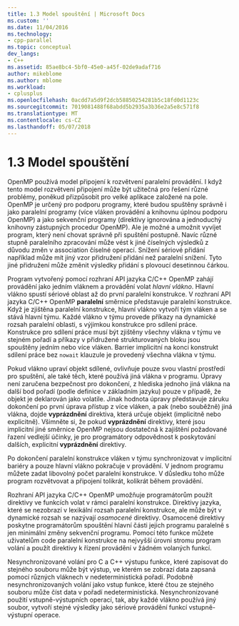 ```yaml
---
title: 1.3 Model spouštění | Microsoft Docs
ms.custom: ''
ms.date: 11/04/2016
ms.technology:
- cpp-parallel
ms.topic: conceptual
dev_langs:
- C++
ms.assetid: 85ae8bc4-5bf0-45e0-a45f-02de9adaf716
author: mikeblome
ms.author: mblome
ms.workload:
- cplusplus
ms.openlocfilehash: 0acdd7a5d9f2dcb58850254281b5c18fd0d1123c
ms.sourcegitcommit: 7019081488f68abdd5b2935a3b36e2a5e8c571f8
ms.translationtype: MT
ms.contentlocale: cs-CZ
ms.lasthandoff: 05/07/2018
---
```

# <a name="13-execution-model"></a>1.3 Model spouštění
OpenMP používá model připojení k rozvětvení paralelní provádění. I když tento model rozvětvení připojení může být užitečná pro řešení různé problémy, poněkud přizpůsobit pro velké aplikace založené na pole. OpenMP je určený pro podporu programy, které budou spuštěny správně i jako paralelní programy (více vláken provádění a knihovnu úplnou podporu OpenMP) a jako sekvenční programy (direktivy ignorována a jednoduchý knihovny zástupných procedur OpenMP). Ale je možné a umožnit vyvíjet program, který není chovat správně při spuštění postupně. Navíc různé stupně paralelního zpracování může vést k jiné číselných výsledků z důvodu změn v association číselné operací. Snížení sériové přidání například může mít jiný vzor přidružení přidání než paralelní snížení. Tyto jiné přidružení může změnit výsledky přidání s plovoucí desetinnou čárkou.  
  
 Program vytvořený pomocí rozhraní API jazyka C/C++ OpenMP zahájí provádění jako jedním vláknem a provádění volat *hlavní vlákno*. Hlavní vlákno spustí sériové oblast až do první paralelní konstrukce. V rozhraní API jazyka C/C++ OpenMP **paralelní** směrnice představuje paralelní konstrukce. Když je zjištěna paralelní konstrukce, hlavní vlákno vytvoří tým vláken a se stává hlavní týmu. Každé vlákno v týmu provede příkazy na dynamické rozsah paralelní oblasti, s výjimkou konstrukce pro sdílení práce. Konstrukce pro sdílení práce musí být zjištěny všechny vlákna v týmu ve stejném pořadí a příkazy v přidružené strukturovaných bloku jsou spouštěny jedním nebo více vláken. Barrier implicitní na konci konstrukt sdílení práce bez `nowait` klauzule je provedený všechna vlákna v týmu.  
  
 Pokud vlákno upraví objekt sdílené, ovlivňuje pouze svou vlastní prostředí pro spuštění, ale také těch, které používá jiná vlákna v programu. Úpravy není zaručena bezpečnost pro dokončení, z hlediska jednoho jiná vlákna na další bod pořadí (podle definice v základním jazyku) pouze v případě, že objekt je deklarován jako volatile. Jinak hodnota úpravy představuje záruku dokončení po první úprava přístup z více vláken, a pak (nebo souběžně) jiná vlákna, dojde **vyprázdnění** direktiva, která určuje objekt (implicitně nebo explicitně). Všimněte si, že pokud **vyprázdnění** direktivy, které jsou implicitní jiné směrnice OpenMP nejsou dostatečná k zajištění požadované řazení vedlejší účinky, je pro programátory odpovědnost k poskytování dalších, explicitní  **vyprázdnění** direktivy.  
  
 Po dokončení paralelní konstrukce vláken v týmu synchronizovat v implicitní bariéry a pouze hlavní vlákno pokračuje v provádění. V jednom programu můžete zadat libovolný počet paralelní konstrukce. V důsledku toho může program rozvětvovat a připojení tolikrát, kolikrát během provádění.  
  
 Rozhraní API jazyka C/C++ OpenMP umožňuje programátorům použít direktivy ve funkcích volat v rámci paralelní konstrukce. Direktivy jazyka, které se nezobrazí v lexikální rozsah paralelní konstrukce, ale může být v dynamické rozsah se nazývají *osamocené* direktivy. Osamocené direktivy poskytne programátorům spouštění hlavní části jejich programu paralelně s jen minimální změny sekvenční programu. Pomocí této funkce můžete uživatelům code paralelní konstrukce na nejvyšší úrovni stromu program volání a použít direktivy k řízení provádění v žádném volaných funkcí.  
  
 Nesynchronizované volání pro C a C++ výstupu funkce, které zapisovat do stejného souboru může být výstup, ve kterém se zobrazí data zapsaná pomocí různých vláknech v nedeterministická pořadí. Podobně nesynchronizovaných volání jako vstup funkce, které čtou ze stejného souboru může číst data v pořadí nedeterministická. Nesynchronizované použití vstupně-výstupních operací, tak, aby každé vlákno používá jiný soubor, vytvoří stejné výsledky jako sériové provádění funkcí vstupně-výstupní operace.